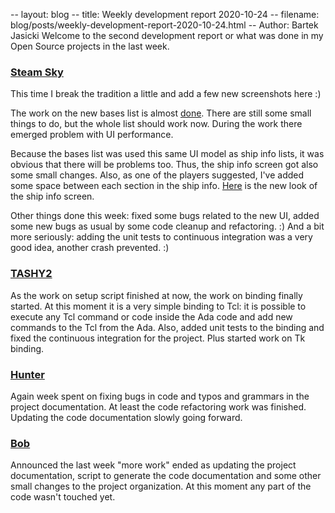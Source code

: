 -- layout: blog
-- title: Weekly development report 2020-10-24
-- filename: blog/posts/weekly-development-report-2020-10-24.html
-- Author: Bartek Jasicki
Welcome to the second development report or what was done in my Open Source
projects in the last week.

### [Steam Sky](https://thindil.itch.io/steam-sky)

This time I break the tradition a little and add a few new screenshots here :)

The work on the new bases list is almost [done](https://imgur.com/d02nA3T).
There are still some small things to do, but the whole list should work now.
During the work there emerged problem with UI performance.

Because the bases list was used this same UI model as ship info lists, it was
obvious that there will be problems too. Thus, the ship info screen got also
some small changes. Also, as one of the players suggested, I've added some
space between each section in the ship info. [Here](https://imgur.com/ptbzLYV)
is the new look of the ship info screen.

Other things done this week: fixed some bugs related to the new UI, added some
new bugs as usual by some code cleanup and refactoring. :) And a bit more
seriously: adding the unit tests to continuous integration was a very good
idea, another crash prevented. :)

### [TASHY2](https://github.com/thindil/tashy2)

As the work on setup script finished at now, the work on binding finally
started. At this moment it is a very simple binding to Tcl: it is possible to
execute any Tcl command or code inside the Ada code and add new commands to
the Tcl from the Ada. Also, added unit tests to the binding and fixed the
continuous integration for the project. Plus started work on Tk binding.

### [Hunter](https://github.com/thindil/hunter)

Again week spent on fixing bugs in code and typos and grammars in the project
documentation. At least the code refactoring work was finished. Updating the
code documentation slowly going forward.

### [Bob](https://github.com/thindil/bob)

Announced the last week "more work" ended as updating the project documentation,
script to generate the code documentation and some other small changes to the
project organization. At this moment any part of the code wasn't touched yet.
